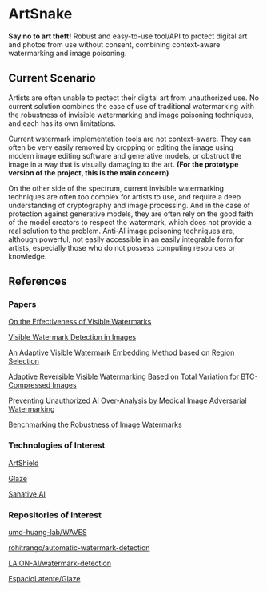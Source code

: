 # ArtSnake

**Say no to art theft!** Robust and easy-to-use tool/API to protect digital art and photos from use without consent, combining context-aware watermarking and image poisoning.

## Current Scenario

Artists are often unable to protect their digital art from unauthorized use. No current solution combines the ease of use of traditional watermarking with the robustness of invisible watermarking and image poisoning techniques, and each has its own limitations.

Current watermark implementation tools are not context-aware. They can often be very easily removed by cropping or editing the image using modern image editing software and generative models, or obstruct the image in a way that is visually damaging to the art. 
**(For the prototype version of the project, this is the main concern)**

On the other side of the spectrum, current invisible watermarking techniques are often too complex for artists to use, and require a deep understanding of cryptography and image processing. And in the case of protection against generative models, they are often rely on the good faith of the model creators to respect the watermark, which does not provide a real solution to the problem. Anti-AI image poisoning techniques are, although powerful, not easily accessible in an easily integrable form for artists, especially those who do not possess computing resources or knowledge.

## References

### Papers

[On the Effectiveness of Visible Watermarks](https://openaccess.thecvf.com/content_cvpr_2017/papers/Dekel_On_the_Effectiveness_CVPR_2017_paper.pdf)

[Visible Watermark Detection in Images](https://cseweb.ucsd.edu//~sag043/static/pdfs/WatermarkDetection.pdf)

[An Adaptive Visible Watermark Embedding Method based on Region Selection](https://downloads.hindawi.com/journals/scn/2021/6693343.pdf?_gl=1*1z0ms72*_ga*ODYzNDMwNjk3LjE3MTU2ODQ3MDI.*_ga_NF5QFMJT5V*MTcxNTY4NDcwMi4xLjEuMTcxNTY4NTAzNC4yNC4wLjA.&_ga=2.191923690.1907549399.1715684710-863430697.1715684702)

[Adaptive Reversible Visible Watermarking Based on Total Variation for BTC-Compressed Images](https://cdn.techscience.cn/files/cmc/2023/TSP_CMC-74-3/TSP_CMC_34819/TSP_CMC_34819.pdf)

[Preventing Unauthorized AI Over-Analysis by Medical Image Adversarial Watermarking](https://arxiv.org/pdf/2303.09858)

[Benchmarking the Robustness of Image Watermarks](https://arxiv.org/pdf/2401.08573.pdf)

### Technologies of Interest
[ArtShield](https://artshield.io/)

[Glaze](https://glaze.cs.uchicago.edu/index.html)

[Sanative AI](https://app.sanative.ai/)

### Repositories of Interest

[umd-huang-lab/WAVES](https://github.com/umd-huang-lab/WAVES)

[rohitrango/automatic-watermark-detection](https://github.com/rohitrango/automatic-watermark-detection?tab=readme-ov-file)

[LAION-AI/watermark-detection](https://github.com/LAION-AI/watermark-detection)

[EspacioLatente/Glaze](https://github.com/EspacioLatente/Glaze)